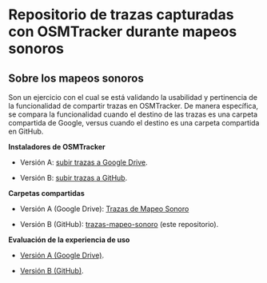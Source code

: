 #  Repositorio de trazas capturadas con OSMTracker durante mapeos sonoros

## Sobre los mapeos sonoros

Son un ejercicio con el cual se está validando la usabilidad y pertinencia de la funcionalidad de compartir trazas en OSMTracker. De manera específica, se compara la funcionalidad cuando el destino de las trazas es una carpeta compartida de Google, versus cuando el destino es una carpeta compartida en GitHub. 


**Instaladores de OSMTracker**

 * Versión A: [subir trazas a Google Drive](https://github.com/labexp/trazas-mapeo-sonoro/blob/2f4e7b817ccc143fce0664ab0ab5b0535981a1fb/APKs/OSMTracker-develop-GoogleDrive.apk).

 * Versión B: [subir trazas a GitHub](https://github.com/labexp/trazas-mapeo-sonoro/blob/2f4e7b817ccc143fce0664ab0ab5b0535981a1fb/APKs/OSMTracker-fork-GitHub.apk).


**Carpetas compartidas**

 * Versión A (Google Drive): [Trazas de Mapeo Sonoro](https://drive.google.com/drive/u/1/folders/10sDPgnEfh3wRggXtxO-6-F5Tpsagnm_o)

 * Versión B (GitHub): [trazas-mapeo-sonoro](https://github.com/labexp/trazas-mapeo-sonoro/) (este repositorio).


**Evaluación de la experiencia de uso**

 * [Versión A (Google Drive)](https://forms.gle/Z7FqTdKoXSgNmBuRA).

 * [Versión B (GitHub)](https://forms.gle/RJPBbQ16TVsx6hnn9).
